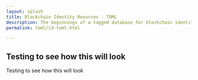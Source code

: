 ```yaml
---
layout: splash
title: Blockchain Identity Reources - TOML
description: The beginnings of a tagged database for blockchain identity related resources.
permalink: toml/id-toml.html

---
```



## Testing to see how this will look

<script src="http://gist-it.appspot.com/https://github.com/infominer33/SourceCrypto/raw/master/toml/application/blockchain-id.toml"></script>

Testing to see how this will look

<script src="http://gist-it.appspot.com/https://github.com/infominer33/SourceCrypto/raw/master/toml/application/blockchain-id.toml"></script>
